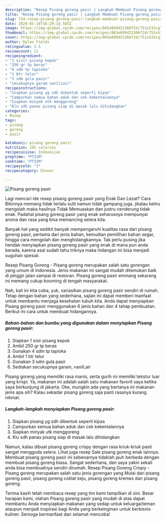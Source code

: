 ```yaml
---
description: "Resep Pisang goreng pasir | Langkah Membuat Pisang goreng pasir Yang Bikin Ngiler"
title: "Resep Pisang goreng pasir | Langkah Membuat Pisang goreng pasir Yang Bikin Ngiler"
slug: 724-resep-pisang-goreng-pasir-langkah-membuat-pisang-goreng-pasir-yang-bikin-ngiler
date: 2020-05-16T16:29:14.585Z
image: https://img-global.cpcdn.com/recipes/065e899d21366f2d/751x532cq70/pisang-goreng-pasir-foto-resep-utama.jpg
thumbnail: https://img-global.cpcdn.com/recipes/065e899d21366f2d/751x532cq70/pisang-goreng-pasir-foto-resep-utama.jpg
cover: https://img-global.cpcdn.com/recipes/065e899d21366f2d/751x532cq70/pisang-goreng-pasir-foto-resep-utama.jpg
author: Dylan Fields
ratingvalue: 3.5
reviewcount: 11
recipeingredient:
- "1 sisir pisang kepok"
- "250 gr tp beras"
- "4 sdm tp tapioka"
- "1 btr telur"
- "3 sdm gula pasir"
- "secukupnya garam vaniliair"
recipeinstructions:
- "Siapkan pisang yg sdh dibentuk seperti kipas"
- "Campurkan semua bahan aduk dan cek kekentalannya"
- "Siapkan minyak utk menggoreng"
- "Klu sdh panas pisang siap di masak lalu dihidangkan"
categories:
- Resep
tags:
- pisang
- goreng
- pasir

katakunci: pisang goreng pasir 
nutrition: 193 calories
recipecuisine: Indonesian
preptime: "PT31M"
cooktime: "PT32M"
recipeyield: "3"
recipecategory: Dinner

---
```



![Pisang goreng pasir](https://img-global.cpcdn.com/recipes/065e899d21366f2d/751x532cq70/pisang-goreng-pasir-foto-resep-utama.jpg)

Lagi mencari ide resep pisang goreng pasir yang Enak Dan Lezat? Cara Bikinnya memang tidak terlalu sulit namun tidak gampang juga. jikalau keliru mengolah maka hasilnya Tidak Memuaskan dan justru cenderung tidak enak. Padahal pisang goreng pasir yang enak seharusnya mempunyai aroma dan rasa yang bisa memancing selera kita.

Banyak hal yang sedikit banyak mempengaruhi kualitas rasa dari pisang goreng pasir, pertama dari jenis bahan, kemudian pemilihan bahan segar, hingga cara mengolah dan menghidangkannya. Tak perlu pusing jika hendak menyiapkan pisang goreng pasir yang enak di mana pun anda berada, karena asal sudah tahu triknya maka hidangan ini bisa menjadi suguhan spesial.

Resep Pisang Goreng - Pisang goreng merupakan salah satu gorengan yang umum di Indonesia. Jenis makanan ini sangat mudah ditemukan baik di pinggir jalan sampai di restoran. Pisang goreng pasir emmang sekarang ini memang cukup booming di tengah masyarakat.


Nah, kali ini kita coba, yuk, variasikan pisang goreng pasir sendiri di rumah. Tetap dengan bahan yang sederhana, sajian ini dapat memberi manfaat untuk membantu menjaga kesehatan tubuh kita. Anda dapat menyiapkan Pisang goreng pasir menggunakan 6 jenis bahan dan 4 tahap pembuatan. Berikut ini cara untuk membuat hidangannya.

<!--inarticleads1-->

##### Bahan-bahan dan bumbu yang digunakan dalam menyiapkan Pisang goreng pasir:

1. Siapkan 1 sisir pisang kepok
1. Ambil 250 gr tp beras
1. Gunakan 4 sdm tp tapioka
1. Ambil 1 btr telur
1. Gunakan 3 sdm gula pasir
1. Sediakan secukupnya garam, vanili,air


Pisang goreng yang memiliki rasa manis, serta gurih ini memiliki tekstur luar yang krispi. Ya, makanan ini adalah salah satu makanan favorit saya ketika saya berkunjung di jakarta. Oke, mungkin ada yang bertanya ini makanan jenis apa sih? Kalau sekadar pisang goreng saja pasti rasanya kurang nikmat. 

<!--inarticleads2-->

##### Langkah-langkah menyiapkan Pisang goreng pasir:

1. Siapkan pisang yg sdh dibentuk seperti kipas
1. Campurkan semua bahan aduk dan cek kekentalannya
1. Siapkan minyak utk menggoreng
1. Klu sdh panas pisang siap di masak lalu dihidangkan


Namun, kalau dibuat pisang goreng crispy dengan rasa kriuk-kriuk pasti sangat menggoda selera. Lihat juga resep Sale pisang goreng enak lainnya. Membuat pisang goreng pasir ini sebenarnya tidaklah jauh berbeda dengan membuat pisang goreng biasa. Sangat sederhana, dan saya yakin sekali anda bisa membuatnya sendiri dirumah. Resep Pisang Goreng Crispy - Pisang goreng merupakan salah satu jenis gorengan yang Mulai dari pisang goreng pasir, pisang goreng coklat keju, pisang goreng kremes dan pisang goreng. 

Terima kasih telah membaca resep yang tim kami tampilkan di sini. Besar harapan kami, olahan Pisang goreng pasir yang mudah di atas dapat membantu Anda menyiapkan makanan yang sedap untuk keluarga/teman ataupun menjadi inspirasi bagi Anda yang berkeinginan untuk berbisnis kuliner. Semoga bermanfaat dan selamat mencoba!
